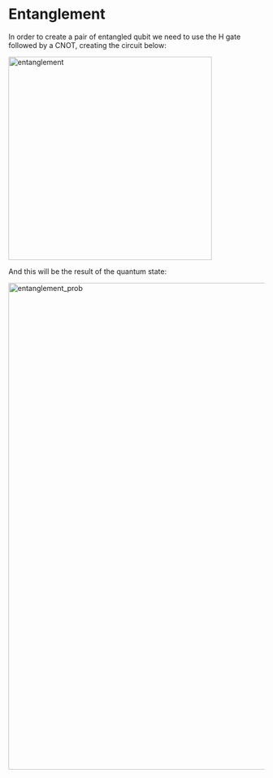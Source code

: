 # Entanglement

In order to create a pair of entangled qubit we need to use the H gate followed by a CNOT, creating the circuit below:

<img width="400" alt="entanglement" src="https://user-images.githubusercontent.com/37590676/58801278-5aa3f400-860a-11e9-99a4-3131679a5331.png">


And this will be the result of the quantum state:


<img width="958" alt="entanglement_prob" src="https://user-images.githubusercontent.com/37590676/58801427-d736d280-860a-11e9-8754-1eb13fc39ba6.png">

